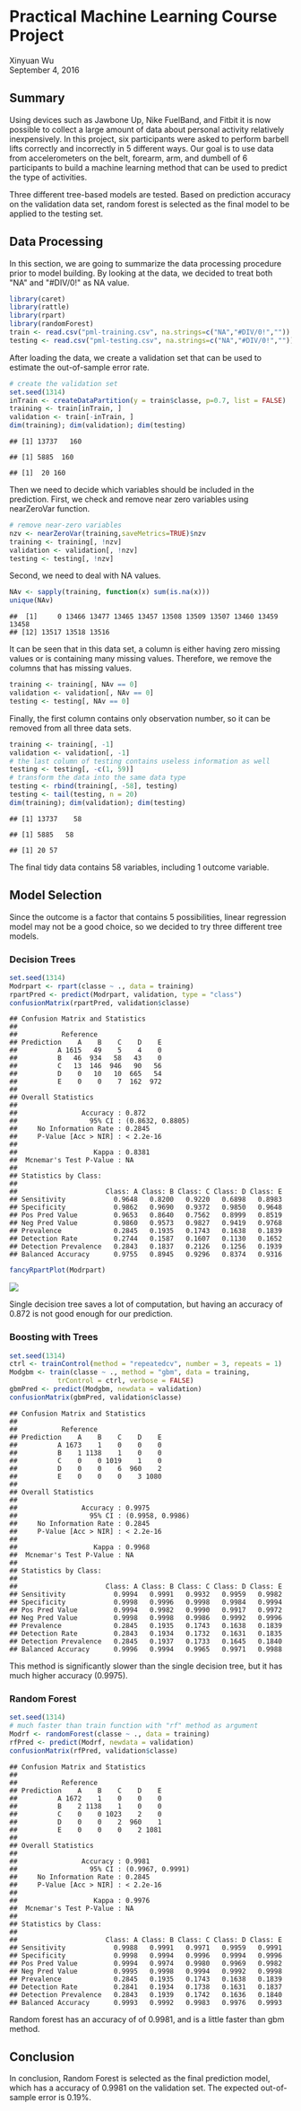 # Practical Machine Learning Course Project
Xinyuan Wu  
September 4, 2016  



## Summary

Using devices such as Jawbone Up, Nike FuelBand, and Fitbit it is now possible to collect a large amount of data about personal activity relatively inexpensively. In this project, six participants were asked to perform barbell lifts correctly and incorrectly in 5 different ways. Our goal is to use data from accelerometers on the belt, forearm, arm, and dumbell of 6 participants to build a machine learning method that can be used to predict the type of activities.

Three different tree-based models are tested. Based on prediction accuracy on the validation data set, random forest is selected as the final model to be applied to the testing set.

## Data Processing

In this section, we are going to summarize the data processing procedure prior to model building. By looking at the data, we decided to treat both "NA" and "#DIV/0!" as NA value.

```r
library(caret)
library(rattle)
library(rpart)
library(randomForest)
train <- read.csv("pml-training.csv", na.strings=c("NA","#DIV/0!",""))
testing <- read.csv("pml-testing.csv", na.strings=c("NA","#DIV/0!",""))
```

After loading the data, we create a validation set that can be used to estimate the out-of-sample error rate.

```r
# create the validation set
set.seed(1314)
inTrain <- createDataPartition(y = train$classe, p=0.7, list = FALSE)
training <- train[inTrain, ]
validation <- train[-inTrain, ]
dim(training); dim(validation); dim(testing)
```

```
## [1] 13737   160
```

```
## [1] 5885  160
```

```
## [1]  20 160
```

Then we need to decide which variables should be included in the prediction. First, we check and remove near zero variables using nearZeroVar function.

```r
# remove near-zero variables
nzv <- nearZeroVar(training,saveMetrics=TRUE)$nzv
training <- training[, !nzv]
validation <- validation[, !nzv]
testing <- testing[, !nzv]
```

Second, we need to deal with NA values.

```r
NAv <- sapply(training, function(x) sum(is.na(x)))
unique(NAv)
```

```
##  [1]     0 13466 13477 13465 13457 13508 13509 13507 13460 13459 13458
## [12] 13517 13518 13516
```

It can be seen that in this data set, a column is either having zero missing values or is containing many missing values. Therefore, we remove the columns that has missing values.

```r
training <- training[, NAv == 0]
validation <- validation[, NAv == 0]
testing <- testing[, NAv == 0]
```

Finally, the first column contains only observation number, so it can be removed from all three data sets.

```r
training <- training[, -1]
validation <- validation[, -1]
# the last column of testing contains useless information as well
testing <- testing[, -c(1, 59)]
# transform the data into the same data type
testing <- rbind(training[, -58], testing)
testing <- tail(testing, n = 20)
dim(training); dim(validation); dim(testing)
```

```
## [1] 13737    58
```

```
## [1] 5885   58
```

```
## [1] 20 57
```

The final tidy data contains 58 variables, including 1 outcome variable.

## Model Selection

Since the outcome is a factor that contains 5 possibilities, linear regression model may not be a good choice, so we decided to try three different tree models.

### Decision Trees


```r
set.seed(1314)
Modrpart <- rpart(classe ~ ., data = training)
rpartPred <- predict(Modrpart, validation, type = "class")
confusionMatrix(rpartPred, validation$classe)
```

```
## Confusion Matrix and Statistics
## 
##           Reference
## Prediction    A    B    C    D    E
##          A 1615   49    5    4    0
##          B   46  934   58   43    0
##          C   13  146  946   90   56
##          D    0   10   10  665   54
##          E    0    0    7  162  972
## 
## Overall Statistics
##                                           
##                Accuracy : 0.872           
##                  95% CI : (0.8632, 0.8805)
##     No Information Rate : 0.2845          
##     P-Value [Acc > NIR] : < 2.2e-16       
##                                           
##                   Kappa : 0.8381          
##  Mcnemar's Test P-Value : NA              
## 
## Statistics by Class:
## 
##                      Class: A Class: B Class: C Class: D Class: E
## Sensitivity            0.9648   0.8200   0.9220   0.6898   0.8983
## Specificity            0.9862   0.9690   0.9372   0.9850   0.9648
## Pos Pred Value         0.9653   0.8640   0.7562   0.8999   0.8519
## Neg Pred Value         0.9860   0.9573   0.9827   0.9419   0.9768
## Prevalence             0.2845   0.1935   0.1743   0.1638   0.1839
## Detection Rate         0.2744   0.1587   0.1607   0.1130   0.1652
## Detection Prevalence   0.2843   0.1837   0.2126   0.1256   0.1939
## Balanced Accuracy      0.9755   0.8945   0.9296   0.8374   0.9316
```

```r
fancyRpartPlot(Modrpart)
```

![](Report_of_Model_Selection_files/figure-html/unnamed-chunk-7-1.png)<!-- -->

Single decision tree saves a lot of computation, but having an accuracy of 0.872 is not good enough for our prediction.

### Boosting with Trees


```r
set.seed(1314)
ctrl <- trainControl(method = "repeatedcv", number = 3, repeats = 1)
Modgbm <- train(classe ~ ., method = "gbm", data = training, 
			trControl = ctrl, verbose = FALSE)
gbmPred <- predict(Modgbm, newdata = validation)
confusionMatrix(gbmPred, validation$classe)
```

```
## Confusion Matrix and Statistics
## 
##           Reference
## Prediction    A    B    C    D    E
##          A 1673    1    0    0    0
##          B    1 1138    1    0    0
##          C    0    0 1019    1    0
##          D    0    0    6  960    2
##          E    0    0    0    3 1080
## 
## Overall Statistics
##                                           
##                Accuracy : 0.9975          
##                  95% CI : (0.9958, 0.9986)
##     No Information Rate : 0.2845          
##     P-Value [Acc > NIR] : < 2.2e-16       
##                                           
##                   Kappa : 0.9968          
##  Mcnemar's Test P-Value : NA              
## 
## Statistics by Class:
## 
##                      Class: A Class: B Class: C Class: D Class: E
## Sensitivity            0.9994   0.9991   0.9932   0.9959   0.9982
## Specificity            0.9998   0.9996   0.9998   0.9984   0.9994
## Pos Pred Value         0.9994   0.9982   0.9990   0.9917   0.9972
## Neg Pred Value         0.9998   0.9998   0.9986   0.9992   0.9996
## Prevalence             0.2845   0.1935   0.1743   0.1638   0.1839
## Detection Rate         0.2843   0.1934   0.1732   0.1631   0.1835
## Detection Prevalence   0.2845   0.1937   0.1733   0.1645   0.1840
## Balanced Accuracy      0.9996   0.9994   0.9965   0.9971   0.9988
```

This method is significantly slower than the single decision tree, but it has much higher accuracy (0.9975).

### Random Forest


```r
set.seed(1314)
# much faster than train function with "rf" method as argument
Modrf <- randomForest(classe ~ ., data = training)
rfPred <- predict(Modrf, newdata = validation)
confusionMatrix(rfPred, validation$classe)
```

```
## Confusion Matrix and Statistics
## 
##           Reference
## Prediction    A    B    C    D    E
##          A 1672    1    0    0    0
##          B    2 1138    1    0    0
##          C    0    0 1023    2    0
##          D    0    0    2  960    1
##          E    0    0    0    2 1081
## 
## Overall Statistics
##                                           
##                Accuracy : 0.9981          
##                  95% CI : (0.9967, 0.9991)
##     No Information Rate : 0.2845          
##     P-Value [Acc > NIR] : < 2.2e-16       
##                                           
##                   Kappa : 0.9976          
##  Mcnemar's Test P-Value : NA              
## 
## Statistics by Class:
## 
##                      Class: A Class: B Class: C Class: D Class: E
## Sensitivity            0.9988   0.9991   0.9971   0.9959   0.9991
## Specificity            0.9998   0.9994   0.9996   0.9994   0.9996
## Pos Pred Value         0.9994   0.9974   0.9980   0.9969   0.9982
## Neg Pred Value         0.9995   0.9998   0.9994   0.9992   0.9998
## Prevalence             0.2845   0.1935   0.1743   0.1638   0.1839
## Detection Rate         0.2841   0.1934   0.1738   0.1631   0.1837
## Detection Prevalence   0.2843   0.1939   0.1742   0.1636   0.1840
## Balanced Accuracy      0.9993   0.9992   0.9983   0.9976   0.9993
```

Random forest has an accuracy of of 0.9981, and is a little faster than gbm method.

## Conclusion

In conclusion, Random Forest is selected as the final prediction model, which has a accuracy of 0.9981 on the validation set. The expected out-of-sample error is 0.19%.




